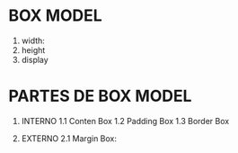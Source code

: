 # BOX MODEL

1. width:
2. height
3. display

# PARTES DE BOX MODEL

1. INTERNO
    1.1 Conten Box
    1.2 Padding Box
    1.3 Border Box

2. EXTERNO
    2.1 Margin Box: 